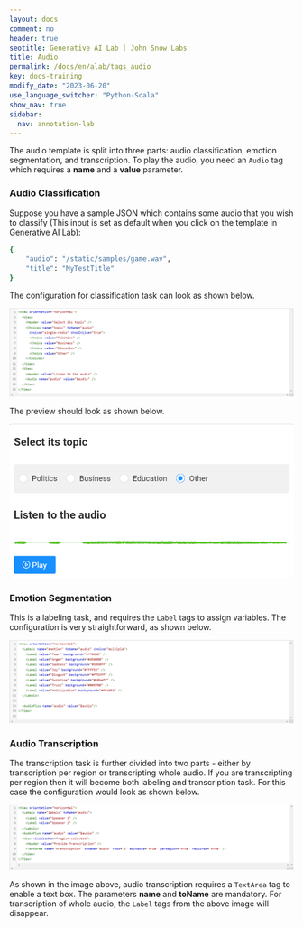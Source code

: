 ```yaml
---
layout: docs
comment: no
header: true
seotitle: Generative AI Lab | John Snow Labs
title: Audio
permalink: /docs/en/alab/tags_audio
key: docs-training
modify_date: "2023-06-20"
use_language_switcher: "Python-Scala"
show_nav: true
sidebar:
  nav: annotation-lab
---
```


The audio template is split into three parts: audio classification, emotion segmentation, and transcription. To play the audio, you need an `Audio` tag which requires a **name** and a **value** parameter.

### Audio Classification

Suppose you have a sample JSON which contains some audio that you wish to classify (This input is set as default when you click on the template in Generative AI Lab):

```bash
{
    "audio": "/static/samples/game.wav",
    "title": "MyTestTitle"
}
```
The configuration for classification task can look as shown below.

![Audio-classification](/assets/images/annotation_lab/xml-tags/audio_classification.png)

The preview should look as shown below.

![Audio-preview-classification](/assets/images/annotation_lab/xml-tags/audio_preview_1.png)

### Emotion Segmentation

This is a labeling task, and requires the `Label` tags to assign variables. The configuration is very straightforward, as shown below.

![Emotion-segment](/assets/images/annotation_lab/xml-tags/emotion_segment.png)

### Audio Transcription

The transcription task is further divided into two parts - either by transcription per region or transcripting whole audio. If you are transcripting per region then it will become both labeling and transcription task. For this case the configuration would look as shown below.

![Audio-transcription](/assets/images/annotation_lab/xml-tags/audio_transcription.png)

As shown in the image above, audio transcription requires a `TextArea` tag to enable a text box. The parameters **name** and **toName** are mandatory. For transcription of whole audio, the `Label` tags from the above image will disappear.